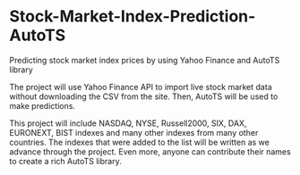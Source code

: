 # Stock-Market-Index-Prediction-AutoTS
Predicting stock market index prices by using Yahoo Finance and AutoTS library

The project will use Yahoo Finance API to import live stock market data without downloading the CSV from the site. Then, AutoTS will be used to make predictions.

This project will include NASDAQ, NYSE, Russell2000, SIX, DAX, EURONEXT, BIST indexes and many other indexes from many other countries. The indexes that were added to the list will be written as we advance through the project. Even more, anyone can contribute their names to create a rich AutoTS library.
